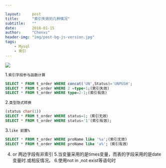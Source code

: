 ```yaml
---

layout:     post
title:      "索引失效的几种情况"
subtitle:   ""
date:       2018-01-15
author:     "Chenxs"
header-img: "img/post-bg-js-version.jpg"
tags:
    - Mysql
    - 索引
---
```

![](/media/15160210700337.jpg)

1.`索引字段参与函数计算`
``` sql
SELECT * FROM t_order WHERE concat('UN',Status)='UNPUSH';
SELECT * FROM t_order WHERE 2 =type+1;(索引失效)
SELECT * FROM t_order WHERE type=2-1;(索引有效)
```
<!-- more -->
2.`类型隐式转换`
``` sql
(status char(1))
SELECT * FROM t_order WHERE status=1;（索引无效）
SELECT * FROM t_order WHERE status='1'(索引有效);
```
3.`like 前置%`
``` sql
SELECT * FROM t_order WHERE proName like '%a';(索引无效)
SELECT * FROM t_order WHERE proName like 'a%';（索引有效）
```
4. or 两边字段有非索引
5.当变量采用的是times变量，而表的字段采用的是date变量时.或相反情况。 
6.使用not in ,not exist等语句时



